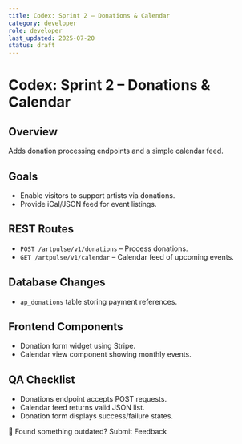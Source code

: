 ```yaml
---
title: Codex: Sprint 2 – Donations & Calendar
category: developer
role: developer
last_updated: 2025-07-20
status: draft
---
```

# Codex: Sprint 2 – Donations & Calendar

## Overview
Adds donation processing endpoints and a simple calendar feed.

## Goals
- Enable visitors to support artists via donations.
- Provide iCal/JSON feed for event listings.

## REST Routes
- `POST /artpulse/v1/donations` – Process donations.
- `GET /artpulse/v1/calendar` – Calendar feed of upcoming events.

## Database Changes
- `ap_donations` table storing payment references.

## Frontend Components
- Donation form widget using Stripe.
- Calendar view component showing monthly events.

## QA Checklist
- Donations endpoint accepts POST requests.
- Calendar feed returns valid JSON list.
- Donation form displays success/failure states.

💬 Found something outdated? Submit Feedback
